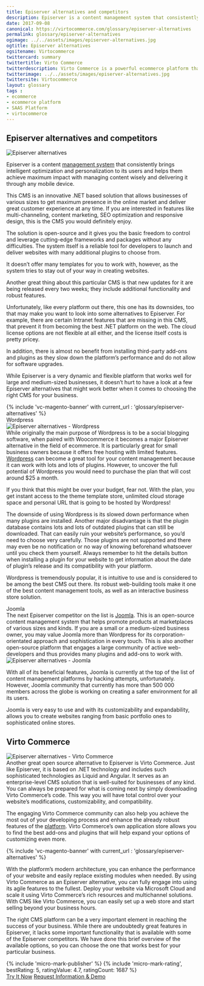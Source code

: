 ```yaml
---
title: Episerver alternatives and competitors
description: Episerver is a content management system that consistently brings intelligent optimization and personalization to its users and helps them achieve maximum impact with managing content wisely and delivering it through any mobile device, but like every platform out there, this one has its downsides. So let's look at Episerver alternatives and competitors.
date: 2017-09-08
canonical: https://virtocommerce.com/glossary/episerver-alternatives
permalink: glossary/episerver-alternatives
ogimage: ../../assets/images/episerver-alternatives.jpg
ogtitle: Episerver alternatives
ogsitename: Virtocommerce
twittercard: summary
twittertitle: Virto Commerce
twitterdescription: Virto Commerce is a powerful ecommerce platform that includes everything you need to create an online store and sell online. Try it free with Free Community License
twitterimage: ../../assets/images/episerver-alternatives.jpg
twittersite: Virtocommerce
layout: glossary
tags :
- ecommerce
- ecommerce platform
- SAAS Platform
- virtocommerce
---
```

<section itemscope itemtype="http://schema.org/Article">
    <meta itemprop="author" content="Virtocommerce">
    <meta itemprop="datePublished" content="2017-09-08">
    <meta itemprop="dateModified" content="2018-02-22">
    <div itemprop="articleBody" class="business-cnt">
        <div itemprop="mainEntityOfPage" class="head __cart">
            <h1 itemprop="headline" class="title">Episerver alternatives and competitors</h1>
        </div>
        <span itemprop="image" itemscope itemtype="https://schema.org/ImageObject">
            <img itemprop="url contentUrl" alt="Episerver alternatives" src="assets/images/episerver-alternatives.jpg" />
            <meta itemprop="width" content="500">
            <meta itemprop="height" content="334">
        </span>
        <p class="text">
            Episerver is a content <a href="{{ '/glossary/purchase-order-management-software' | absolute_url }}"> management system</a> that consistently brings intelligent optimization and personalization to its users and helps them achieve maximum impact with managing content wisely and delivering it through any mobile device.
        </p>
        <p class="text">
            This CMS is an innovative .NET based solution that allows businesses of various sizes to get maximum presence in the online market and deliver great customer experience at any time. If you are interested in features like multi-channeling, content marketing, SEO optimization and responsive design, this is the CMS you would definitely enjoy.
        </p>
        <p class="text">
            The solution is open-source and it gives you the basic freedom to control and leverage cutting-edge frameworks and packages without any difficulties. The system itself is a reliable tool for developers to launch and deliver websites with many additional plugins to choose from.
        </p>
        <p class="text">
            It doesn’t offer many templates for you to work with, however, as the system tries to stay out of your way in creating websites.
        </p>
        <p class="text">
            Another great thing about this particular CMS is that new updates for it are being released every two weeks; they include additional functionality and robust features.
        </p>
        <p class="text">
            Unfortunately, like every platform out there, this one has its downsides, too that may make you want to look into some alternatives to Episerver. For example, there are certain Intranet features that are missing in this CMS, that prevent it from becoming the best .NET platform on the web. The cloud license options are not flexible at all either, and the license itself costs is pretty pricey.
        </p>
        <p class="text">
            In addition, there is almost no benefit from installing third-party add-ons and plugins as they slow down the platform’s performance and do not allow for software upgrades.
        </p>
        <p class="text">
            While Episerver is a very dynamic and flexible platform that works well for large and medium-sized businesses, it doesn’t hurt to have a look at a few Episerver alternatives that might work better when it comes to choosing the right CMS for your business.
        </p>
        {% include 'vc-magento-banner' with current_url : 'glossary/episerver-alternatives' %}
        <div class="section-title">Wordpress</div>
        <div class="row">
            <div class="col-md-4">
                <img alt="Episerver alternatives - Wordpress" src="assets/images/wordpress.jpg" />
            </div>
            <div class="col-md text">
                While originally the main purpose of Wordpress is to be a social blogging software, when paired with Woocommerce it becomes a major Episerver alternative in the field of ecommerce. It is particularly great for small business owners because it offers free hosting with limited features.
                <a href="https://wordpress.org/" rel="nofollow">Wordpress</a> can become a great tool for your content management because it can work with lots and lots of plugins. However, to uncover the full potential of Wordpress you would need to purchase the plan that will cost around $25 a month.
            </div>
        </div>
        <p class="text">
            If you think that this might be over your budget, fear not. With the plan, you get instant access to the theme template store, unlimited cloud storage space and personal URL that is going to be hosted by Wordpress!
        </p>
        <p class="text">
            The downside of using Wordpress is its slowed down performance when many plugins are installed. Another major disadvantage is that the plugin database contains lots and lots of outdated plugins that can still be downloaded. That can easily ruin your website’s performance, so you’d need to choose very carefully. Those plugins are not supported and there may even be no notification or no way of knowing beforehand whatsoever until you check them yourself. Always remember to hit the details button when installing a plugin for your website to get information about the date of plugin’s release and its compatibility with your platform.
        </p>
        <p class="text">
            Wordpress is tremendously popular, it is intuitive to use and is considered to be among the best CMS out there. Its robust web-building tools make it one of the best content management tools, as well as an interactive business store solution.
        </p>
        <div class="section-title">Joomla</div>
        <div class="row">
            <div class="col-md text">
                The next Episerver competitor on the list is <a href="https://www.joomla.org/" rel="nofollow">Joomla</a>. This is an open-source content management system that helps promote products at marketplaces of various sizes and kinds. If you are a small or a medium-sized business owner, you may value Joomla more than Wordpress for its corporation-orientated approach and sophistication in every touch.
                This is also another open-source platform that engages a large community of active web-developers and thus provides many plugins and add-ons to work with.
            </div>
            <div class="col-md-4">
                <img alt="Episerver alternatives - Joomla" src="assets/images/joomla.jpg" />
            </div>
        </div>
        <p class="text">
            With all of its beneficial features, Joomla is currently at the top of the list of content management platforms by hacking attempts, unfortunately. However, Joomla community that currently has more than 500 000 members across the globe is working on creating a safer environment for all its users.
        </p>
        <p class="text">
            Joomla is very easy to use and with its customizability and expandability, allows you to create websites ranging from basic portfolio ones to sophisticated online stores.
        </p>
        <h2>Virto Commerce</h2>
        <div class="row">
            <div class="col-md-4">
                <img alt="Episerver alternatives - Virto Commerce" src="assets/images/virto-commerce-screen.jpg" />
            </div>
            <div class="col-md text">
                Another great open source alternative to Episerver is Virto Commerce. Just like Episerver, it is based on .NET technology and includes such sophisticated technologies as Liquid and Angular. It serves as an enterprise-level CMS solution that is well-suited for businesses of any kind.
                You can always be prepared for what is coming next by simply downloading Virto Commerce’s code. This way you will have total control over your website’s modifications, customizability, and compatibility.
            </div>
        </div>
        <p class="text">
            The engaging Virto Commerce community can also help you achieve the most out of your developing process and enhance the already robust features of the <a href="{{ 'https://virtocommerce.com/b2b-ecommerce-platform' | absolute_url }}">platform</a>. Virto Commerce’s own application store allows you to find the best add-ons and plugins that will help expand your options of customizing even more.
        </p>
        {% include 'vc-magento-banner' with current_url : 'glossary/episerver-alternatives' %}
        <p class="text">
            With the platform’s modern architecture, you can enhance the performance of your website and easily replace existing modules when needed. By using Virto Commerce as an Episerver alternative, you can fully engage into using its agile features to the fullest. Deploy your website via Microsoft Cloud and scale it using Virto Commerce’s rich resources and multichannel solutions. With CMS like Virto Commerce, you can easily set up a web store and start selling beyond your business hours.
        </p>
        <p class="text">
            The right CMS platform can be a very important element in reaching the success of your business. While there are undoubtedly great features in Episerver, it lacks some important functionality that is available with some of the Episerver competitors. We have done this brief overview of the available options, so you can choose the one that works best for your particular business.
        </p>
        {% include 'micro-mark-publisher' %}
        {% include 'micro-mark-rating', bestRating: 5, ratingValue: 4.7, ratingCount: 1687 %}
        <div class="actions">
            <a class="btn btn--orange" href="/try-now">Try It Now</a>
            <a class="btn btn--orange" href="/contact-us">Request Information & Demo</a>
        </div>
    </div>
</section>